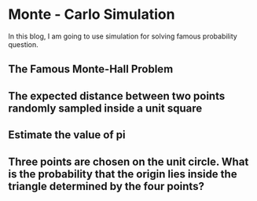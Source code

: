 # Monte - Carlo Simulation

In this blog, I am going to use simulation for solving famous probability question.

## The Famous Monte-Hall Problem

## The expected distance between two points randomly sampled inside a unit square

## Estimate the value of pi

## Three points are chosen on the unit circle. What is the probability that the origin lies inside the triangle determined by the four points?


